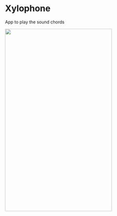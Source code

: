 # Xylophone
App to play the sound chords

<img src = "http://iamrohitsuthar.000webhostapp.com/android/github/Xylophone/intro.png" width="350" height="600"/>
